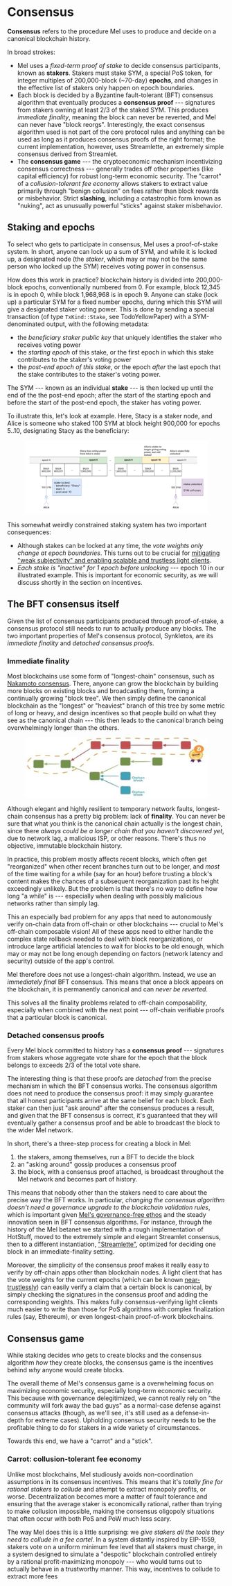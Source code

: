 # Consensus

**Consensus** refers to the procedure Mel uses to produce and decide on a canonical blockchain history.

In broad strokes:

- Mel uses a _fixed-term proof of stake_ to decide consensus participants, known as **stakers**. Stakers must stake SYM, a special PoS token, for integer multiples of 200,000-block (~70-day) **epochs**, and changes in the effective list of stakers only happen on epoch boundaries.
- Each block is decided by a Byzantine fault-tolerant (BFT) consensus algorithm that eventually produces a **consensus proof** --- signatures from stakers owning at least 2/3 of the staked SYM. This produces _immediate finality_, meaning the block can never be reverted, and Mel can never have "block reorgs". Interestingly, the exact consensus algorithm used is not part of the core protocol rules and anything can be used as long as it produces consensus proofs of the right format; the current implementation, however, uses Streamlette, an extremely simple consensus derived from Streamlet.
- The **consensus game** --- the cryptoeconomic mechanism incentivizing consensus correctness --- generally trades off other properties (like capital efficiency) for robust long-term economic security. The "carrot" of a _collusion-tolerant fee economy_ allows stakers to extract value primarily through "benign collusion" on fees rather than block rewards or misbehavior. Strict **slashing**, including a catastrophic form known as "nuking", act as unusually powerful "sticks" against staker misbehavior.

## Staking and epochs

To select who gets to participate in consensus, Mel uses a proof-of-stake system. In short, anyone can lock up a sum of SYM, and while it is locked up, a designated node (the _staker_, which may or may not be the same person who locked up the SYM) receives voting power in consensus.

How does this work in practice? blockchain history is divided into 200,000-block epochs, conventionally numbered from 0. For example, block 12,345 is in epoch 0, while block 1,968,968 is in epoch 9. Anyone can stake (lock up) a particular SYM for a fixed number epochs, during which this SYM will give a designated staker voting power. This is done by sending a special transaction (of type `TxKind::Stake`, see TodoYellowPaper) with a SYM-denominated output, with the following metadata:

- the _beneficiary staker public key_ that uniquely identifies the staker who receives voting power
- the _starting epoch_ of this stake, or the first epoch in which this stake contributes to the staker's voting power
- the _post-end epoch of this stake_, or the epoch _after_ the last epoch that the stake contributes to the staker's voting power.

The SYM --- known as an individual **stake** --- is then locked up until the end of the the post-end epoch; after the start of the starting epoch and before the start of the post-end epoch, the staker has voting power.

To illustrate this, let's look at example. Here, Stacy is a staker node, and Alice is someone who staked 100 SYM at block height 900,000 for epochs 5..10, designating Stacy as the beneficiary:

<figure><img src="../.gitbook/assets/stake-diagram.png" alt=""></figure>

This somewhat weirdly constrained staking system has two important consequences:

- Although stakes can be locked at any time, the _vote weights only change at epoch boundaries_. This turns out to be crucial for [mitigating "weak subjectivity" and enabling scalable and trustless light clients](light-clients.md).
- _Each stake is "inactive" for 1 epoch before unlocking_ --- epoch 10 in our illustrated example. This is important for economic security, as we will discuss shortly in the section on incentives.

## The BFT consensus itself

Given the list of consensus participants produced through proof-of-stake, a consensus protocol still needs to run to actually produce any blocks. The two important properties of Mel's consensus protocol, Synkletos, are its _immediate finality_ and _detached consensus proofs_.

### Immediate finality

Most blockchains use some form of "longest-chain" consensus, such as [Nakamoto consensus](https://decentralizedthoughts.github.io/2021-10-15-Nakamoto-Consensus/). There, anyone can grow the blockchain by building more blocks on existing blocks and broadcasting them, forming a continually growing "block tree". We then simply define the canonical blockchain as the "longest" or "heaviest" branch of this tree by some metric of long or heavy, and design incentives so that people build on what they see as the canonical chain --- this then leads to the canonical branch being overwhelmingly longer than the others.

<figure><img src="../.gitbook/assets/longest-chain.png" alt=""></figure>

Although elegant and highly resilient to temporary network faults, longest-chain consensus has a pretty big problem: lack of **finality**. You can never be sure that what you think is the canonical chain actually is the longest chain, since there _always could be a longer chain that you haven't discovered yet_, due to network lag, a malicious ISP, or other reasons. There's thus no objective, immutable blockchain history.

In practice, this problem mostly affects recent blocks, which often get "reorganized" when other recent branches turn out to be longer, and _most_ of the time waiting for a while (say for an hour) before trusting a block's content makes the chances of a subsequent reorganization past its height exceedingly unlikely. But the problem is that there's no way to define how long "a while" is --- especially when dealing with possibly malicious networks rather than simply lag.

This an especially bad problem for any apps that need to autonomously verify on-chain data from off-chain or other blockchains --- crucial to Mel's off-chain composable vision! All of these apps need to either handle the complex state rollback needed to deal with block reorganizations, or introduce large artificial latencies to wait for blocks to be old enough, which may or may not be long enough depending on factors (network latency and security) outside of the app's control.

Mel therefore does not use a longest-chain algorithm. Instead, we use an _immediately final_ BFT consensus. This means that once a block appears on the blockchain, it is permanently canonical and can _never be reverted_.

This solves all the finality problems related to off-chain composability, especially when combined with the next point --- off-chain verifiable proofs that a particular block is canonical.

### Detached consensus proofs

Every Mel block committed to history has a **consensus proof** --- signatures from stakers whose aggregate vote share for the epoch that the block belongs to exceeds 2/3 of the total vote share.

The interesting thing is that these proofs are _detached_ from the precise mechanism in which the BFT consensus works. The consensus algorithm does not need to produce the consensus proof: it may simply guarantee that all honest participants arrive at the same belief for each block. Each staker can then just "ask around" after the consensus produces a result, and given that the BFT consensus is correct, it's guaranteed that they will eventually gather a consensus proof and be able to broadcast the block to the wider Mel network.

In short, there's a three-step process for creating a block in Mel:

1. the stakers, among themselves, run a BFT to decide the block
2. an "asking around" gossip produces a consensus proof
3. the block, with a consensus proof attached, is broadcast throughout the Mel network and becomes part of history.

This means that nobody other than the stakers need to care about the precise way the BFT works. In particular, _changing the consensus algorithm doesn't need a governance upgrade to the blockchain validation rules_, which is important given [Mel's governance-free ethos](governance-free-neutrality.md) and the steady innovation seen in BFT consensus algorithms. For instance, through the history of the Mel betanet we started with a rough implementation of HotStuff, moved to the extremely simple and elegant Streamlet consensus, then to a different instantiation, ["Streamlette"](https://github.com/mel-project/streamlette), optimized for deciding one block in an immediate-finality setting.

Moreover, the simplicity of the consensus proof makes it really easy to verify by off-chain apps other than blockchain nodes. A light client that has the vote weights for the current epochs (which can be known [near-trustlessly](light-clients.md)) can easily verify a claim that a certain block is canonical, by simply checking the signatures in the consensus proof and adding the corresponding weights. This makes fully consensus-verifying light clients much easier to write than those for PoS algorithms with complex finalization rules (say, Ethereum), or even longest-chain proof-of-work blockchains.

## Consensus game

While staking decides _who_ gets to create blocks and the consensus algorithm _how_ they create blocks, the consensus game is the incentives behind _why_ anyone would create blocks.

The overall theme of Mel's consensus game is a overwhelming focus on maximizing economic security, especially long-term economic security. This because with governance delegitimized, we cannot really rely on "the community will fork away the bad guys" as a normal-case defense against consensus attacks (though, as we'll see, it's still used as a defense-in-depth for extreme cases). Upholding consensus security needs to be the profitable thing to do for stakers in a wide variety of circumstances.

Towards this end, we have a "carrot" and a "stick".

### Carrot: collusion-tolerant fee economy

Unlike most blockchains, Mel studiously avoids non-coordination assumptions in its consensus incentives. This means that it's _totally fine for rational stakers to collude_ and attempt to extract monopoly profits, or worse. Decentralization becomes more a matter of fault tolerance and ensuring that the average staker is economically rational, rather than trying to make collusion impossible, making the consensus oligopoly situations that often occur with both PoS and PoW much less scary.

The way Mel does this is a little surprising: we _give stakers all the tools they need to collude in a fee cartel_. In a system distantly inspired by EIP-1559, stakers vote on a uniform minimum fee level that all stakers must charge, in a system designed to simulate a "despotic" blockchain controlled entirely by a rational profit-maximizing monopoly --- who would turns out to actually behave in a trustworthy manner. This way, incentives to collude to extract more fees

